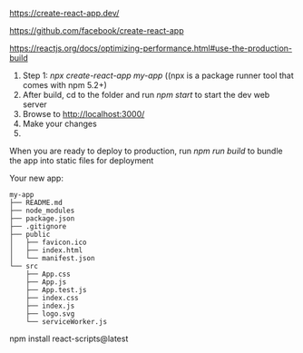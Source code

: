 https://create-react-app.dev/

https://github.com/facebook/create-react-app

https://reactjs.org/docs/optimizing-performance.html#use-the-production-build

1. Step 1: *npx create-react-app my-app* ((npx is a package runner tool that comes with npm 5.2+)
2. After build, cd to the folder and run *npm start* to start the dev web server
3. Browse to <a href="http://localhost:3000/" target="_new">http://localhost:3000/</a>
3. Make your changes
4. 

When you are ready to deploy to production, run *npm run build* to bundle the app into static files for deployment

Your new app: 
```
my-app
├── README.md
├── node_modules
├── package.json
├── .gitignore
├── public
│   ├── favicon.ico
│   ├── index.html
│   └── manifest.json
└── src
    ├── App.css
    ├── App.js
    ├── App.test.js
    ├── index.css
    ├── index.js
    ├── logo.svg
    └── serviceWorker.js
```

npm install react-scripts@latest
